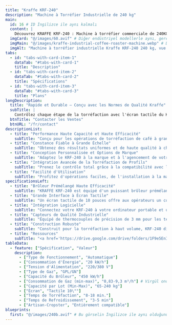 ```yaml
---
title: "Kraffe KRF-240"
description: "Machine à Torréfier Industrielle de 240 kg"
main:
  id: 16 # ID İngilizce ile aynı kalmalı
  content: |
    Découvrez KRAFFE KRF-240 : Machine à torréfier commerciale de 240KG, conçue pour les torréfacteurs à échelle industrielle et les opérations à haut rendement, offrant une constance inégalée, une qualité de premier ordre et une efficacité maximale pour la production de masse.
  imgCard: "@/images/60.avif" # Diğer endüstriyel modellerle aynı, gerekirse değiştirin
  imgMain: "@/images/kraffe-industrial-coffee-roaster-machine.webp" # Diğer endüstriyel modellerle aynı, gerekirse değiştirin
  imgAlt: "Machine à torréfier industrielle Kraffe KRF-240 240 kg, vue de côté"
tabs:
  - id: "tabs-with-card-item-1"
    dataTab: "#tabs-with-card-1"
    title: "Description"
  - id: "tabs-with-card-item-2"
    dataTab: "#tabs-with-card-2"
    title: "Spécifications"
  - id: "tabs-with-card-item-3"
    dataTab: "#tabs-with-card-3"
    title: "Plans"
longDescription:
  title: "Rapide et Durable – Conçu avec les Normes de Qualité Kraffe"
  subTitle: |
    Contrôlez chaque étape de la torréfaction avec l'écran tactile du KRF-240 et profitez de la torréfaction automatique de profils via des logiciels tiers. Personnalisez la couleur, les détails et les fonctionnalités pour créer le torréfacteur industriel parfait pour votre entreprise.
  btnTitle: "Contacter les Ventes"
  btnURL: "/fr/contact"
descriptionList:
  - title: "Performance Haute Capacité et Haute Efficacité"
    subTitle: "Conçu pour les opérations de torréfaction de café à grande échelle, KRAFFE KRF-240 dispose d'un puissant brûleur prémélangé modulé et d'une isolation avancée pour maximiser l'efficacité énergétique et minimiser les pertes de chaleur, même dans des contextes de production continue."
  - title: "Constance Fiable à Grande Échelle"
    subTitle: "Obtenez des résultats uniformes et de haute qualité à chaque torréfaction. La construction robuste du KRF-240, ses commandes variables précises et ses capteurs de température réactifs garantissent la constance, quelle que soit la taille du lot ou la fréquence de torréfaction."
  - title: "Conception Personnalisée et Options de Marque"
    subTitle: "Adaptez le KRF-240 à la marque et à l'agencement de votre torréfaction. Choisissez parmi une gamme de couleurs et de configurations, et ajoutez directement le logo de votre entreprise sur la machine pour une affirmation audacieuse et professionnelle dans votre espace de production."
  - title: "Intégration Avancée de la Torréfaction de Profils"
    subTitle: "Prenez le contrôle total grâce à la compatibilité avec les logiciels de torréfaction tiers. KRF-240 permet un profilage précis pour chaque origine et niveau de torréfaction, facilitant la reproduction de résultats exceptionnels sur de grands volumes."
  - title: "Facilité d'Utilisation"
    subTitle: "Profitez d'opérations faciles, de l'installation à la maintenance. Les torréfacteurs KRAFFE sont conçus pour une configuration fluide et un entretien simple, vous permettant de vous concentrer sur la perfection de vos torréfactions."
specificationsLeft:
  - title: "Brûleur Prémélangé Haute Efficacité"
    subTitle: "KRAFFE KRF-240 est équipé d'un puissant brûleur prémélangé modulé qui assure une distribution de chaleur rapide et uniforme avec une faible consommation de gaz, idéal pour la torréfaction de gros lots et soucieuse de l'énergie."
  - title: "Grande Interface à Écran Tactile"
    subTitle: "Un écran tactile de 10 pouces offre aux opérateurs un contrôle total avec surveillance de la température en temps réel, suivi du temps de développement et étiquetage des variables clés pour une répétabilité précise."
  - title: "Intégration Logicielle"
    subTitle: "Connectez votre KRF-240 à votre ordinateur portable et utilisez votre logiciel de torréfaction préféré. Créez, enregistrez et exécutez des profils de torréfaction personnalisés pour maintenir une qualité constante à chaque lot."
  - title: "Capteurs de Qualité Industrielle"
    subTitle: "Équipé de thermocouples de précision de 3 mm pour les températures des grains et de l'environnement, le KRF-240 fournit des informations fiables en temps réel pour un contrôle total de chaque étape de la torréfaction."
  - title: "Construction Robuste"
    subTitle: "Construit pour la torréfaction à haut volume, KRF-240 dispose d'un châssis en acier renforcé, de mécanismes de tambour durables et de composants à longue durée de vie, garantissant des performances fluides et ininterrompues dans des environnements de production exigeants."
  - title: "Ressources"
    subTitle: "<a href='https://drive.google.com/drive/folders/1F9e5EnI17jGkLRrw7HO03CCXrCJqcPnb' target='_blank' rel='noopener noreferrer' class='text-orange-500 hover:text-orange-600 dark:text-orange-400 dark:hover:text-orange-300 hover:underline'>Télécharger les Manuels Utilisateur et Catalogues</a>"
tableData:
  - feature: ["Spécification", "Valeur"]
    description:
      - ["Type de Fonctionnement", "Automatique"]
      - ["Consommation d'Énergie", "20 kW/h"]
      - ["Tension d'Alimentation", "220/380 V"]
      - ["Type de Gaz", "GPL/GN"]
      - ["Capacité du Brûleur", "450 kW/h"]
      - ["Consommation de Gaz (min-max)", "0,83-9,3 m³/h"] # Virgül ondalık ayırıcı olarak kullanıldı
      - ["Capacité par Lot (Min-Max)", "65-240 kg"]
      - ["Écran", "Tactile 10\""]
      - ["Temps de Torréfaction", "8-18 min."]
      - ["Temps de Refroidissement", "3-5 min"]
      - ["Artisan-Cropster", "Entièrement compatible"]
blueprints:
  first: "@/images/240b.avif" # Bu görselin İngilizce ile aynı olduğunu varsayıyorum
---
```

